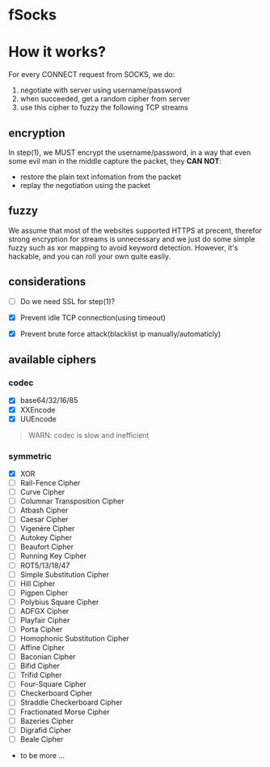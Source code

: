 # fSocks

# How it works?

For every CONNECT request from SOCKS, we do:

1) negotiate with server using username/password
2) when succeeded, get a random cipher from server
3) use this cipher to fuzzy the following TCP streams

## encryption

In step(1), we MUST encrypt the username/password, in a way that
even some evil man in the middle capture the packet, they **CAN NOT**:

- restore the plain text infomation from the packet
- replay the negotiation using the packet

## fuzzy

We assume that most of the websites supported HTTPS at precent,
therefor strong encryption for streams is unnecessary and we just
do some simple fuzzy such as xor mapping to avoid keyword detection.
However, it's hackable, and you can roll your own quite easily.


## considerations

- [ ] Do we need SSL for step(1)?
- [x] Prevent idle TCP connection(using timeout)
- [x] Prevent brute force attack(blacklist ip manually/automaticly)


## available ciphers

### codec

- [x] base64/32/16/85
- [x] XXEncode
- [x] UUEncode

> WARN: codec is slow and inefficient

### symmetric

- [x] XOR
- [ ] Rail-Fence Cipher
- [ ] Curve Cipher
- [ ] Columnar Transposition Cipher
- [ ] Atbash Cipher
- [ ] Caesar Cipher
- [ ] Vigenère Cipher
- [ ] Autokey Cipher
- [ ] Beaufort Cipher
- [ ] Running Key Cipher
- [ ] ROT5/13/18/47
- [ ] Simple Substitution Cipher
- [ ] Hill Cipher
- [ ] Pigpen Cipher
- [ ] Polybius Square Cipher
- [ ] ADFGX Cipher
- [ ] Playfair Cipher
- [ ] Porta Cipher
- [ ] Homophonic Substitution Cipher
- [ ] Affine Cipher
- [ ] Baconian Cipher
- [ ] Bifid Cipher
- [ ] Trifid Cipher
- [ ] Four-Square Cipher
- [ ] Checkerboard Cipher
- [ ] Straddle Checkerboard Cipher
- [ ] Fractionated Morse Cipher
- [ ] Bazeries Cipher
- [ ] Digrafid Cipher
- [ ] Beale Cipher

- to be more ...
